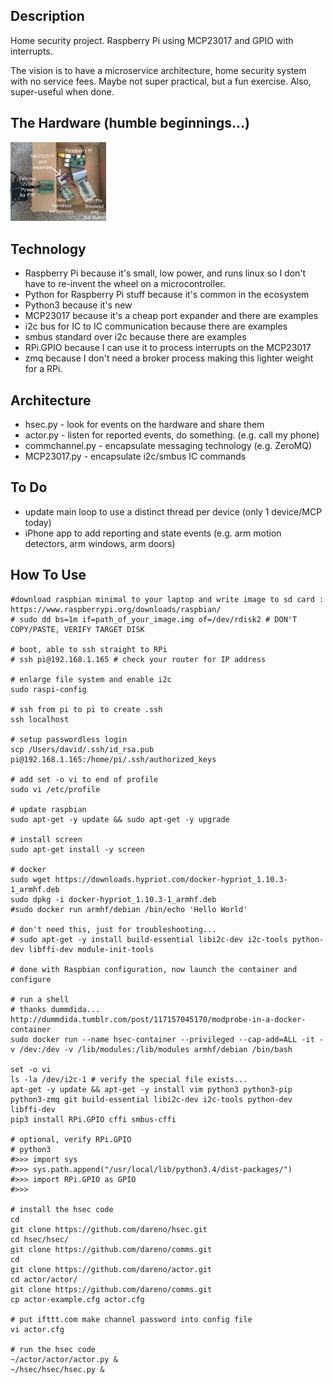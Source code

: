 Description
-----------
Home security project. Raspberry Pi using MCP23017 and GPIO with interrupts.

The vision is to have a microservice architecture, home security system with no service fees. Maybe not super practical, but a fun exercise. Also, super-useful when done. 

The Hardware (humble beginnings...)
-----------------------------------
<img src="https://github.com/dareno/hsec/blob/master/img/hardware.jpg" alt="Raspberry Pi with MCP21017" width="153">

Technology
----------
* Raspberry Pi because it's small, low power, and runs linux so I don't have to re-invent the wheel on a microcontroller.
* Python for Raspberry Pi stuff because it's common in the ecosystem
* Python3 because it's new
* MCP23017 because it's a cheap port expander and there are examples
* i2c bus for IC to IC communication because there are examples
* smbus standard over i2c because there are examples
* RPi.GPIO because I can use it to process interrupts on the MCP23017
* zmq because I don't need a broker process making this lighter weight for a RPi. 

Architecture
------------
* hsec.py - look for events on the hardware and share them
* actor.py - listen for reported events, do something. (e.g. call my phone)
* commchannel.py - encapsulate messaging technology (e.g. ZeroMQ)
* MCP23017.py - encapsulate i2c/smbus IC commands 


To Do
-----
* update main loop to use a distinct thread per device (only 1 device/MCP today)
* iPhone app to add reporting and state events (e.g. arm motion detectors, arm windows, arm doors)

How To Use
----------
```
#download raspbian minimal to your laptop and write image to sd card : 
https://www.raspberrypi.org/downloads/raspbian/
# sudo dd bs=1m if=path_of_your_image.img of=/dev/rdisk2 # DON'T COPY/PASTE, VERIFY TARGET DISK

# boot, able to ssh straight to RPi
# ssh pi@192.168.1.165 # check your router for IP address

# enlarge file system and enable i2c
sudo raspi-config

# ssh from pi to pi to create .ssh
ssh localhost

# setup passwordless login
scp /Users/david/.ssh/id_rsa.pub pi@192.168.1.165:/home/pi/.ssh/authorized_keys

# add set -o vi to end of profile
sudo vi /etc/profile 

# update raspbian
sudo apt-get -y update && sudo apt-get -y upgrade

# install screen
sudo apt-get install -y screen

# docker
sudo wget https://downloads.hypriot.com/docker-hypriot_1.10.3-1_armhf.deb
sudo dpkg -i docker-hypriot_1.10.3-1_armhf.deb
#sudo docker run armhf/debian /bin/echo 'Hello World'

# don't need this, just for troubleshooting...
# sudo apt-get -y install build-essential libi2c-dev i2c-tools python-dev libffi-dev module-init-tools

# done with Raspbian configuration, now launch the container and configure

# run a shell
# thanks dummdida... http://dummdida.tumblr.com/post/117157045170/modprobe-in-a-docker-container
sudo docker run --name hsec-container --privileged --cap-add=ALL -it -v /dev:/dev -v /lib/modules:/lib/modules armhf/debian /bin/bash

set -o vi
ls -la /dev/i2c-1 # verify the special file exists...
apt-get -y update && apt-get -y install vim python3 python3-pip python3-zmq git build-essential libi2c-dev i2c-tools python-dev libffi-dev
pip3 install RPi.GPIO cffi smbus-cffi

# optional, verify RPi.GPIO
# python3
#>>> import sys
#>>> sys.path.append("/usr/local/lib/python3.4/dist-packages/")
#>>> import RPi.GPIO as GPIO
#>>> 

# install the hsec code
cd
git clone https://github.com/dareno/hsec.git
cd hsec/hsec/
git clone https://github.com/dareno/comms.git
cd
git clone https://github.com/dareno/actor.git
cd actor/actor/
git clone https://github.com/dareno/comms.git
cp actor-example.cfg actor.cfg

# put ifttt.com make channel password into config file
vi actor.cfg

# run the hsec code
~/actor/actor/actor.py &
~/hsec/hsec/hsec.py &
```
